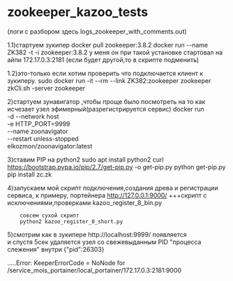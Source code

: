 # zookeeper_kazoo_tests

(логи с разбором здесь logs_zookeeper_with_comments.out)

1.1)стартуем зукипер
docker pull zookeeper:3.8.2
docker run --name ZK382 -t -i zookeeper:3.8.2
у меня он при такой установке стартовал на айпи 172.17.0.3:2181   (если будет другой,то в скрипте подменить)

1.2)это-только если хотим проверить что подключается клиент к зукиперу.
sudo docker run -it --rm --link ZK382:zookeeper zookeeper zkCli.sh -server zookeeper

2)стартуем зунавигатор ,чтобы проще было посмотреть на то как исчезает узел эфимерный(разрегистрируется сервис)
docker run \
  -d --network host \
  -e HTTP_PORT=9999 \
  --name zoonavigator \
  --restart unless-stopped \
  elkozmon/zoonavigator:latest

3)ставим PIP на python2
sudo apt install python2
curl https://bootstrap.pypa.io/pip/2.7/get-pip.py -o get-pip.py
python get-pip.py
pip install zc.zk

4)запускаем мой скрипт подключения,создания древа и  регистрации  сервиса, к примеру, портейнера http://127.0.0.1:9000/
+++скрипт с исключениями,проверками  kazoo_register_8_bin.py

        совсем сухой скрипт 
        python2 kazoo_register_0_short.py

5)смотрим как в зукипере http://localhost:9999/   появляется  
и спустя 5сек удаляется узел со свежевыданным PID "процесса слежения" внутри {"pid":26303}

.....Error: KeeperErrorCode = NoNode for /service_mois_portainer/local_portainer/172.17.0.3:2181:9000

